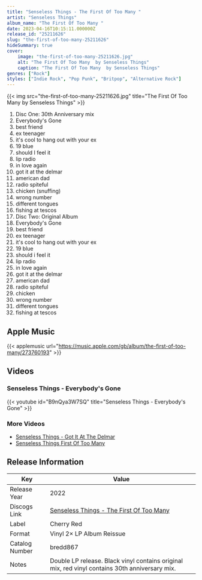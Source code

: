 ```yaml
---
title: "Senseless Things - The First Of Too Many "
artist: "Senseless Things"
album_name: "The First Of Too Many "
date: 2023-04-16T10:15:11.000000Z
release_id: "25211626"
slug: "the-first-of-too-many-25211626"
hideSummary: true
cover:
    image: "the-first-of-too-many-25211626.jpg"
    alt: "The First Of Too Many  by Senseless Things"
    caption: "The First Of Too Many  by Senseless Things"
genres: ["Rock"]
styles: ["Indie Rock", "Pop Punk", "Britpop", "Alternative Rock"]
---
```


{{< img src="the-first-of-too-many-25211626.jpg" title="The First Of Too Many  by Senseless Things" >}}

<!-- section break -->

1. Disc One: 30th Anniversary mix
2. Everybody's Gone
3. best friend 
4. ex teenager 
5. it's cool to hang out with your ex
6. 19 blue
7. should I feel it
8. lip radio 
9. in love again 
10. got it at the delmar
11. american dad
12. radio spiteful 
13. chicken (snuffing) 
14. wrong number 
15. different tongues 
16. fishing at tescos
17. Disc Two: Original Album
18. Everybody's Gone
19. best friend
20. ex teenager
21. it's cool to hang out with your ex
22. 19 blue
23. should i feel it
24. lip radio
25. in love again
26. got it at the delmar
27. american dad
28. radio spiteful
29. chicken
30. wrong number
31. different tongues
32. fishing at tescos

<!-- section break -->




## Apple Music
{{< applemusic url="https://music.apple.com/gb/album/the-first-of-too-many/273760193" >}}





## Videos
### Senseless Things - Everybody's Gone
{{< youtube id="B9nQya3W7SQ" title="Senseless Things - Everybody's Gone" >}}<br>

### More Videos

- [Senseless Things - Got It At The Delmar](https://www.youtube.com/watch?v=xGB_6CZAzNI)
- [Senseless Things First Of Too Many](https://www.youtube.com/watch?v=HUsiqmCjMX4)


## Release Information
|  Key           | Value                                                |
| ---------------| ---------------------------------------------------- |
| Release Year   | 2022                                   |
| Discogs Link   | [Senseless Things - The First Of Too Many ](https://www.discogs.com/release/25211626-Senseless-Things-The-First-Of-Too-Many-) |
| Label          | Cherry Red |
| Format         | Vinyl 2× LP Album Reissue |
| Catalog Number | bredd867 |
| Notes | Double LP release. Black vinyl contains original mix, red vinyl contains 30th anniversary mix. |